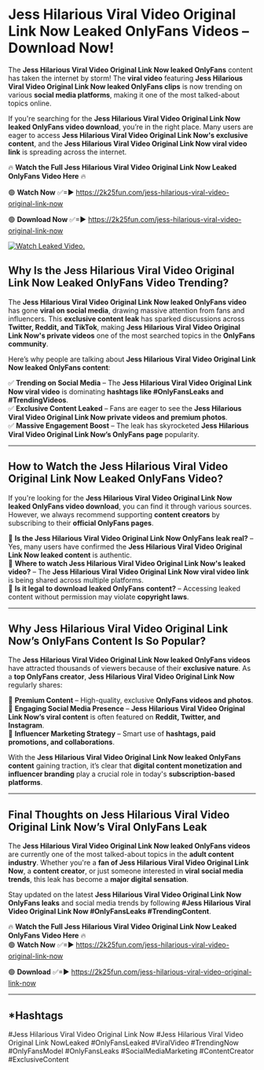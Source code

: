 # Jess Hilarious Viral Video Original Link Now Leaked OnlyFans Videos – Download Now!

The **Jess Hilarious Viral Video Original Link Now leaked OnlyFans** content has taken the internet by storm! The **viral video** featuring **Jess Hilarious Viral Video Original Link Now leaked OnlyFans clips** is now trending on various **social media platforms**, making it one of the most talked-about topics online.  

If you're searching for the **Jess Hilarious Viral Video Original Link Now leaked OnlyFans video download**, you’re in the right place. Many users are eager to access **Jess Hilarious Viral Video Original Link Now's exclusive content**, and the **Jess Hilarious Viral Video Original Link Now viral video link** is spreading across the internet.  

🔥 **Watch the Full Jess Hilarious Viral Video Original Link Now Leaked OnlyFans Video Here** 🔥  

🟢 **Watch Now** ✅=► https://2k25fun.com/jess-hilarious-viral-video-original-link-now

🟢 **Download Now** ✅=► https://2k25fun.com/jess-hilarious-viral-video-original-link-now

[![Watch Leaked Video.](https://miro.medium.com/v2/resize:fit:828/format:webp/1*cilzJN44JGOrTw9NJCrNHA.gif "Watch Leaked Video")](https://2k25fun.com/jess-hilarious-viral-video-original-link-now)

## **Why Is the Jess Hilarious Viral Video Original Link Now Leaked OnlyFans Video Trending?**  

The **Jess Hilarious Viral Video Original Link Now leaked OnlyFans video** has gone **viral on social media**, drawing massive attention from fans and influencers. This **exclusive content leak** has sparked discussions across **Twitter, Reddit, and TikTok**, making **Jess Hilarious Viral Video Original Link Now's private videos** one of the most searched topics in the **OnlyFans community**.  

Here’s why people are talking about **Jess Hilarious Viral Video Original Link Now leaked OnlyFans content**:  

✅ **Trending on Social Media** – The **Jess Hilarious Viral Video Original Link Now viral video** is dominating **hashtags like #OnlyFansLeaks and #TrendingVideos**.  
✅ **Exclusive Content Leaked** – Fans are eager to see the **Jess Hilarious Viral Video Original Link Now private videos and premium photos**.  
✅ **Massive Engagement Boost** – The leak has skyrocketed **Jess Hilarious Viral Video Original Link Now’s OnlyFans page** popularity.  

---

## **How to Watch the Jess Hilarious Viral Video Original Link Now Leaked OnlyFans Video?**  

If you're looking for the **Jess Hilarious Viral Video Original Link Now leaked OnlyFans video download**, you can find it through various sources. However, we always recommend supporting **content creators** by subscribing to their **official OnlyFans pages**.  

🔹 **Is the Jess Hilarious Viral Video Original Link Now OnlyFans leak real?** – Yes, many users have confirmed the **Jess Hilarious Viral Video Original Link Now leaked content** is authentic.  
🔹 **Where to watch Jess Hilarious Viral Video Original Link Now's leaked video?** – The **Jess Hilarious Viral Video Original Link Now viral video link** is being shared across multiple platforms.  
🔹 **Is it legal to download leaked OnlyFans content?** – Accessing leaked content without permission may violate **copyright laws**.  

---

## **Why Jess Hilarious Viral Video Original Link Now’s OnlyFans Content Is So Popular?**  

The **Jess Hilarious Viral Video Original Link Now leaked OnlyFans videos** have attracted thousands of viewers because of their **exclusive nature**. As a **top OnlyFans creator**, **Jess Hilarious Viral Video Original Link Now** regularly shares:  

📌 **Premium Content** – High-quality, exclusive **OnlyFans videos and photos**.  
📌 **Engaging Social Media Presence** – **Jess Hilarious Viral Video Original Link Now’s viral content** is often featured on **Reddit, Twitter, and Instagram**.  
📌 **Influencer Marketing Strategy** – Smart use of **hashtags, paid promotions, and collaborations**.  

With the **Jess Hilarious Viral Video Original Link Now leaked OnlyFans content** gaining traction, it’s clear that **digital content monetization and influencer branding** play a crucial role in today's **subscription-based platforms**.  

---

## **Final Thoughts on Jess Hilarious Viral Video Original Link Now’s Viral OnlyFans Leak**  

The **Jess Hilarious Viral Video Original Link Now leaked OnlyFans videos** are currently one of the most talked-about topics in the **adult content industry**. Whether you're a **fan of Jess Hilarious Viral Video Original Link Now**, a **content creator**, or just someone interested in **viral social media trends**, this leak has become a **major digital sensation**.  

Stay updated on the latest **Jess Hilarious Viral Video Original Link Now OnlyFans leaks** and social media trends by following **#Jess Hilarious Viral Video Original Link Now #OnlyFansLeaks #TrendingContent**.  

🔥 **Watch the Full Jess Hilarious Viral Video Original Link Now Leaked OnlyFans Video Here** 🔥  
🟢 **Watch Now** ✅=► https://2k25fun.com/jess-hilarious-viral-video-original-link-now

🟢 **Download** ✅=► https://2k25fun.com/jess-hilarious-viral-video-original-link-now

---

## *Hashtags
#Jess Hilarious Viral Video Original Link Now #Jess Hilarious Viral Video Original Link NowLeaked #OnlyFansLeaked #ViralVideo #TrendingNow #OnlyFansModel #OnlyFansLeaks #SocialMediaMarketing #ContentCreator #ExclusiveContent  